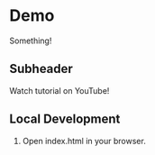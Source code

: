 # Demo

Something!

## Subheader

Watch tutorial on YouTube!

## Local Development

1. Open index.html in your browser.
